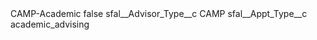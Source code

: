 <?xml version="1.0" encoding="UTF-8"?>
<CustomMetadata xmlns="http://soap.sforce.com/2006/04/metadata" xmlns:xsi="http://www.w3.org/2001/XMLSchema-instance" xmlns:xsd="http://www.w3.org/2001/XMLSchema">
    <label>CAMP-Academic</label>
    <protected>false</protected>
    <values>
        <field>sfal__Advisor_Type__c</field>
        <value xsi:type="xsd:string">CAMP</value>
    </values>
    <values>
        <field>sfal__Appt_Type__c</field>
        <value xsi:type="xsd:string">academic_advising</value>
    </values>
</CustomMetadata>
